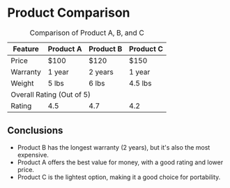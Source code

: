 <!DOCTYPE html>
</style>
</head>
<body>

<h1>Product Comparison</h1>

<table>
<caption>Comparison of Product A, B, and C</caption>
<thead>
<tr>
<th>Feature</th>
<th>Product A</th>
<th>Product B</th>
<th>Product C</th>
</tr>
</thead>
<tbody>
<tr>
<td>Price</td>
<td>$100</td>
<td>$120</td>
<td>$150</td>
</tr>
<tr>
<td>Warranty</td>
<td>1 year</td>
<td>2 years</td>
<td>1 year</td>
</tr>
<tr>
<td>Weight</td>
<td>5 lbs</td>
<td>6 lbs</td>
<td>4.5 lbs</td>
</tr>
<tr>
<td colspan="4">Overall Rating (Out of 5)</td>
</tr>
<tr>
<td>Rating</td>
<td>4.5</td>
<td>4.7</td>
<td>4.2</td>
</tr>
</tbody>
</table>

<h2>Conclusions</h2>
<ul>
<li>Product B has the longest warranty (2 years), but it's also the most expensive.</li>
<li>Product A offers the best value for money, with a good rating and lower price.</li>
<li>Product C is the lightest option, making it a good choice for portability.</li>
</ul>

</body>
</html>
